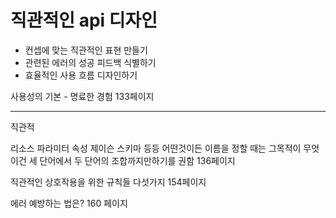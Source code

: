 # 직관적인 api 디자인

- 컨셉에 맞는 직관적인 표현 만들기
- 관련된 에러의 성공 피드백 식별하기
- 효율적인 사용 흐름 디자인하기


사용성의 기본 - 명료한 경험 133페이지

---

직관적

리소스 파라미터 속성 제이슨 스키마 등등 어떤것이든
이름을 정할 때는 그목적이 무엇이건 세 단어에서 두 단어의 조합까지만하기를 권함 136페이지

직관적인 상호작용을 위한 규칙들 다섯가지 154페이지

에러 예방하는 법은? 160 페이지

